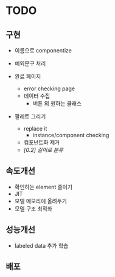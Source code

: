# TODO
## 구현
- 이름으로 componentize

- 예외문구 처리

- 완료 페이지
  - error checking page
  - 데이터 수집
    - 버튼 외 원하는 클래스

- 팔레트 그리기
  - replace it
    - instance/component checking
  - 컴포넌트화 제거
  - *[0.2] 길이로 분류*

## 속도개선
- 확인하는 element 줄이기
- JIT
- 모델 메모리에 올려두기
- 모델 구조 최적화

## 성능개선
- labeled data 추가 학습
  
## 배포